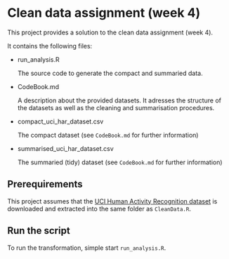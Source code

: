 # Clean data assignment (week 4)

This project provides a solution to the clean data assignment (week 4).

It contains the following files:

- run_analysis.R

    The source code to generate the compact and summaried data.

- CodeBook.md

    A description about the provided datasets. It adresses the structure of the datasets as well as the cleaning and summarisation procedures.

- compact_uci_har_dataset.csv

    The compact dataset (see `CodeBook.md` for further information)

- summarised_uci_har_dataset.csv

    The summaried (tidy) dataset (see `CodeBook.md` for further information)

## Prerequirements

This project assumes that the [UCI Human Activity Recognition dataset](http://archive.ics.uci.edu/ml/datasets/human+activity+recognition+using+smartphones) is downloaded and extracted into the same folder as `CleanData.R`.

## Run the script

To run the transformation, simple start `run_analysis.R`.
